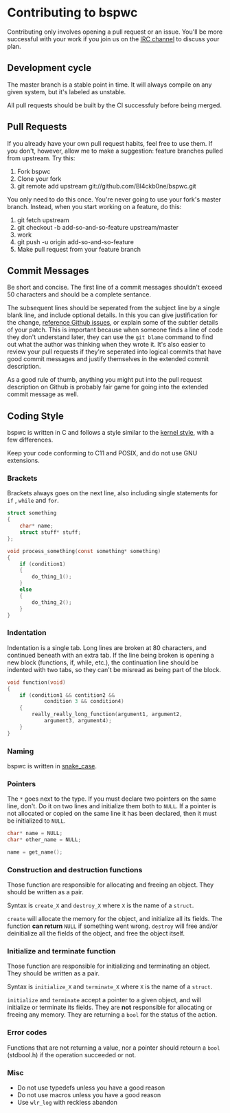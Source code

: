 # Contributing to bspwc

Contributing only involves opening a pull request or an issue. You'll be more
successful with your work if you join us on the [IRC
channel](http://webchat.freenode.net/?channels=bspwc&uio=d4) to discuss your
plan.

## Development cycle

The master branch is a stable point in time. It will always compile on any
given system, but it's labeled as unstable.

All pull requests should be built by the CI successfuly before being merged.

## Pull Requests

If you already have your own pull request habits, feel free to use them. If you
don't, however, allow me to make a suggestion: feature branches pulled from
upstream. Try this:

1. Fork bspwc
2. Clone your fork
3. git remote add upstream git://github.com/Bl4ckb0ne/bspwc.git

You only need to do this once. You're never going to use your fork's master
branch. Instead, when you start working on a feature, do this:

1. git fetch upstream
2. git checkout -b add-so-and-so-feature upstream/master
3. work
4. git push -u origin add-so-and-so-feature
5. Make pull request from your feature branch

## Commit Messages

Be short and concise. The first line of a commit messages shouldn't exceed 50
characters and should be a complete sentance.

The subsequent lines should be seperated from the subject line by a single
blank line, and include optional details. In this you can give justification
for the change, [reference Github
issues](https://help.github.com/articles/closing-issues-via-commit-messages/),
or explain some of the subtler details of your patch. This is important because
when someone finds a line of code they don't understand later, they can use the
`git blame` command to find out what the author was thinking when they wrote
it. It's also easier to review your pull requests if they're seperated into
logical commits that have good commit messages and justify themselves in the
extended commit description.

As a good rule of thumb, anything you might put into the pull request
description on Github is probably fair game for going into the extended commit
message as well.

## Coding Style

bspwc is written in C and follows a style similar to the [kernel
style](https://www.kernel.org/doc/Documentation/process/coding-style.rst),
with a few differences.

Keep your code conforming to C11 and POSIX, and do not use GNU extensions.

### Brackets

Brackets always goes on the next line, also including single statements for `if`
, `while` and `for`.

```c
struct something
{
	char* name;
	struct stuff* stuff;
};

void process_something(const something* something)
{
	if (condition1)
	{
		do_thing_1();
	}
	else
	{
		do_thing_2();
	}
}
```

### Indentation

Indentation is a single tab. Long lines are broken at 80 characters, and
continued beneath with an extra tab. If the line being broken is opening a new
block (functions, if, while, etc.), the continuation line should be indented
with two tabs, so they can't be misread as being part of the block.

```c
void function(void)
{
	if (condition1 && contition2 &&
			condition 3 && condition4)
	{
		really_really_long_function(argument1, argument2,
			argument3, argument4);
	}
}
```

### Naming

bspwc is written in [snake_case](https://en.wikipedia.org/wiki/Snake_case).

### Pointers

The `*` goes next to the type. If you must declare two pointers on the same
line, don't. Do it on two lines and initialize them both to `NULL`. If a pointer
is not allocated or copied on the same line it has been declared, then it must
be initialized to `NULL`.

```c
char* name = NULL;
char* other_name = NULL;

name = get_name();
```

### Construction and destruction functions

Those function are responsible for allocating and freeing an object. They should
be written as a pair.

Syntax is `create_X` and `destroy_X` where `X` is the name of a `struct`.

`create` will allocate the memory for the object, and initialize all its fields.
The function **can return** `NULL` if something went wrong.
`destroy` will free and/or deinitialize all the fields of the object, and free
the object itself.

### Initialize and terminate function

Those function are responsible for initializing and terminating an object. They
should be written as a pair.

Syntax is `initialize_X` and `terminate_X` where `X` is the name of a `struct`.

`initialize` and `terminate` accept a pointer to a given object, and will
initialize or terminate its fields. They are **not** responsible for allocating
or freeing any memory. They are returning a `bool` for the status of the action.

### Error codes

Functions that are not returning a value, nor a pointer should retourn a `bool`
(stdbool.h) if the operation succeeded or not.

### Misc

* Do not use typedefs unless you have a good reason
* Do not use macros unless you have a good reason
* Use `wlr_log` with reckless abandon

